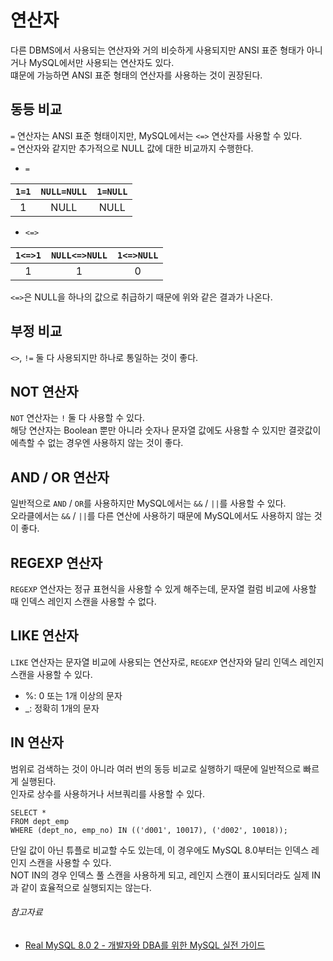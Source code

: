 # 연산자

다른 DBMS에서 사용되는 연산자와 거의 비슷하게 사용되지만 ANSI 표준 형태가 아니거나 MySQL에서만 사용되는 연산자도 있다.  
떄문에 가능하면 ANSI 표준 형태의 연산자를 사용하는 것이 권장된다.

## 동등 비교

`=` 연산자는 ANSI 표준 형태이지만, MySQL에서는 `<=>` 연산자를 사용할 수 있다.  
`=` 연산자와 같지만 추가적으로 NULL 값에 대한 비교까지 수행한다.

- `=`

| `1=1` | `NULL=NULL` | `1=NULL` |
|:-----:|:-----------:|:--------:|
|   1   |    NULL     |   NULL   |

- `<=>`

| `1<=>1` | `NULL<=>NULL` | `1<=>NULL` |
|:-------:|:-------------:|:----------:|
|    1    |       1       |     0      |

`<=>`은 NULL을 하나의 값으로 취급하기 때문에 위와 같은 결과가 나온다.

## 부정 비교

`<>`, `!=` 둘 다 사용되지만 하나로 통일하는 것이 좋다.

## NOT 연산자

`NOT` 연산자는 `!` 둘 다 사용할 수 있다.  
해당 연산자는 Boolean 뿐만 아니라 숫자나 문자열 값에도 사용할 수 있지만 결괏값이 에측할 수 없는 경우엔 사용하지 않는 것이 좋다.

## AND / OR 연산자

일반적으로 `AND` / `OR`를 사용하지만 MySQL에서는 `&&` / `||`를 사용할 수 있다.  
오라클에서는 `&&` / `||`를 다른 연산에 사용하기 때문에 MySQL에서도 사용하지 않는 것이 좋다.

## REGEXP 연산자

`REGEXP` 연산자는 정규 표현식을 사용할 수 있게 해주는데, 문자열 컬럼 비교에 사용할 때 인덱스 레인지 스캔을 사용할 수 없다.

## LIKE 연산자

`LIKE` 연산자는 문자열 비교에 사용되는 연산자로, `REGEXP` 연산자와 달리 인덱스 레인지 스캔을 사용할 수 있다.

- %: 0 또는 1개 이상의 문자
- _: 정확히 1개의 문자

## IN 연산자

범위로 검색하는 것이 아니라 여러 번의 동등 비교로 실행하기 때문에 일반적으로 빠르게 실행된다.  
인자로 상수를 사용하거나 서브쿼리를 사용할 수 있다.

```mysql
SELECT *
FROM dept_emp
WHERE (dept_no, emp_no) IN (('d001', 10017), ('d002', 10018));
```

단일 값이 아닌 튜플로 비교할 수도 있는데, 이 경우에도 MySQL 8.0부터는 인덱스 레인지 스캔을 사용할 수 있다.  
NOT IN의 경우 인덱스 풀 스캔을 사용하게 되고, 레인지 스캔이 표시되더라도 실제 IN과 같이 효율적으로 실행되지는 않는다.

###### 참고자료

- [Real MySQL 8.0 2 - 개발자와 DBA를 위한 MySQL 실전 가이드](https://www.nl.go.kr/seoji/contents/S80100000000.do?schM=intgr_detail_view_isbn&page=1&pageUnit=10&schType=simple&schStr=Real+MySql+8.0&isbn=9791158392727&cipId=228440238%2C)